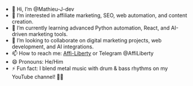 - 👋 Hi, I’m @Mathieu-J-dev
- 👀 I’m interested in affiliate marketing, SEO, web automation, and content creation.
- 🌱 I’m currently learning advanced Python automation, React, and AI-driven marketing tools.
- 💞️ I’m looking to collaborate on digital marketing projects, web development, and AI integrations.
- 📫 How to reach me: [Affi-Liberty](https://affi-liberty.fr) or Telegram @AffiLiberty
- 😄 Pronouns: He/Him
- ⚡ Fun fact: I blend metal music with drum & bass rhythms on my YouTube channel! 🥁🎸

<!---
Mathieu-J-dev/Mathieu-J-dev is a ✨ special ✨ repository because its `README.md` (this file) appears on your GitHub profile.
You can click the Preview link to take a look at your changes.
--->
